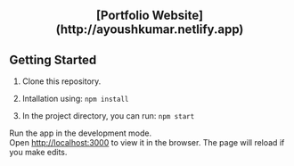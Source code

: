 <h2 align="center">
  [Portfolio Website] (http://ayoushkumar.netlify.app)
</h2>



## Getting Started 

1. Clone this repository.

2. Intallation using: `npm install`

3. In the project directory, you can run: `npm start`

Run the app in the development mode.\
Open [http://localhost:3000](http://localhost:3000) to view it in the browser.
The page will reload if you make edits.
